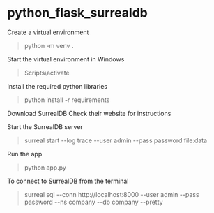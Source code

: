 # python_flask_surrealdb
Create a virtual environment
> python -m venv .

Start the virtual environment in Windows
> Scripts\activate

Install the required python libraries
> python install -r requirements

Download SurrealDB
Check their website for instructions

Start the SurrealDB server
> surreal start --log trace --user admin --pass password file:data

Run the app
> python app.py

To connect to SurrealDB from the terminal
> surreal sql --conn http://localhost:8000 --user admin --pass password --ns company --db company --pretty


